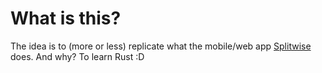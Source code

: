 # What is this?

The idea is to (more or less) replicate what the mobile/web app [Splitwise](https://www.splitwise.com/) does. And why? To learn Rust :D
